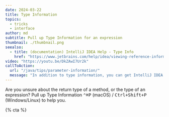 ```yaml
---
date: 2024-03-22
title: Type Information
topics:
  - tricks
  - interface
author: md
subtitle: Pull up Type Information for an expression
thumbnail: ./thumbnail.png
seealso:
  - title: (documentation) IntelliJ IDEA Help - Type Info
    href: "https://www.jetbrains.com/help/idea/viewing-reference-information.html#type-info"
video: "https://youtu.be/DkZAwI7Ur2k"
callToAction:
  url: "/java/tips/parameter-information/"
  message: "In addition to type information, you can get IntelliJ IDEA to give you parameter information too!"
---
```


Are you unsure about the return type of a method, or the type of an expression? Pull up Type Information <kbd>⌃⌘P</kbd> (macOS) / <kbd>Ctrl+Shift+P</kbd> (Windows/Linux) to help you.

{% cta %}
